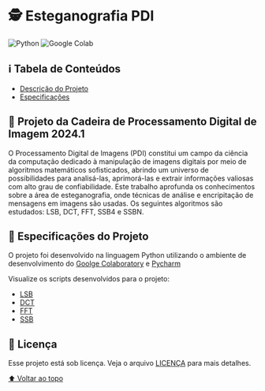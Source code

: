# 🕵️ Esteganografia PDI

![Python](https://img.shields.io/badge/Python-3776AB?style=for-the-badge&logo=python&logoColor=white)
![Google Colab](https://img.shields.io/badge/Google%20Colab-F9AB00?style=for-the-badge&logo=Google%20Colab&logoColor=white)

## ℹ Tabela de Conteúdos
- [Descrição do Projeto](#dart-projeto-da-cadeira-de-processamento-digital-de-imagem-20241)
- [Especificações](#-especificações-do-projeto)

## :dart: Projeto da Cadeira de Processamento Digital de Imagem 2024.1

O Processamento Digital de Imagens (PDI) constitui um campo da ciência da computação dedicado à manipulação de imagens digitais por meio de algoritmos matemáticos sofisticados, abrindo um universo de possibilidades para analisá-las, aprimorá-las e extrair informações valiosas com alto grau de confiabilidade.
Este trabalho aprofunda os conhecimentos sobre a área de esteganografia, onde técnicas de análise e encripitação de mensagens em imagens são usadas. Os seguintes algoritmos são estudados: LSB, DCT, FFT, SSB4 e SSBN.

## 📃 Especificações do Projeto

O projeto foi desenvolvido na linguagem Python utilizando o ambiente de desenvolvimento do [Goolge Colaboratory](https://colab.research.google.com/) e [Pycharm](https://www.jetbrains.com/pycharm/)

Visualize os scripts desenvolvidos para o projeto:
- [LSB](LSB)
- [DCT](DCT)
- [FFT](FFT)
- [SSB](SSB)

## 📝 Licença

Esse projeto está sob licença. Veja o arquivo [LICENÇA](LICENSE) para mais detalhes.

[⬆ Voltar ao topo](#%EF%B8%8F-esteganografia-pdi)<br>

